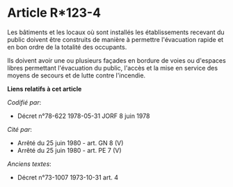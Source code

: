 # Article R*123-4

Les bâtiments et les locaux où sont installés les établissements recevant du public doivent être construits de manière à
permettre l'évacuation rapide et en bon ordre de la totalité des occupants.

Ils doivent avoir une ou plusieurs façades en bordure de voies ou d'espaces libres permettant l'évacuation du public, l'accès
et la mise en service des moyens de secours et de lutte contre l'incendie.

**Liens relatifs à cet article**

_Codifié par_:

  - Décret n°78-622 1978-05-31 JORF 8 juin 1978

_Cité par_:

  - Arrêté du 25 juin 1980 - art. GN 8 (V)
  - Arrêté du 25 juin 1980 - art. PE 7 (V)

_Anciens textes_:

  - Décret n°73-1007 1973-10-31 art. 4
